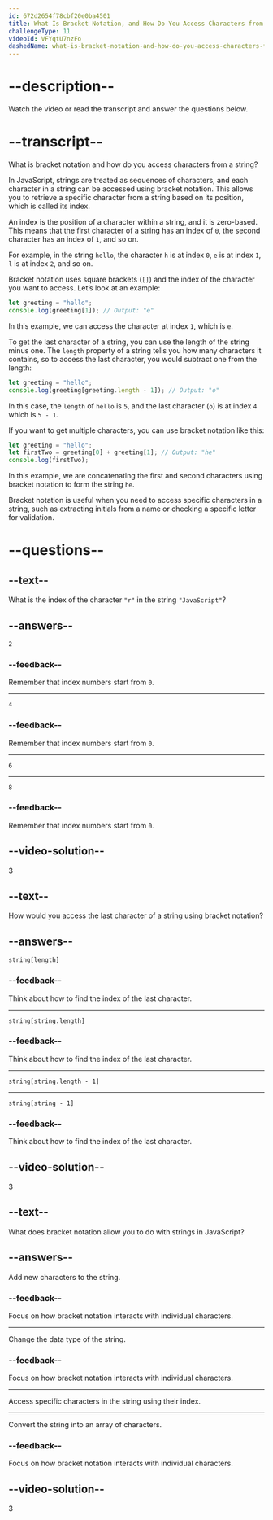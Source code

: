 ```yaml
---
id: 672d2654f78cbf20e0ba4501
title: What Is Bracket Notation, and How Do You Access Characters from a String?
challengeType: 11
videoId: VFYqtU7nzFo
dashedName: what-is-bracket-notation-and-how-do-you-access-characters-from-a-string
---
```


# --description--

Watch the video or read the transcript and answer the questions below.

# --transcript--

What is bracket notation and how do you access characters from a string?

In JavaScript, strings are treated as sequences of characters, and each character in a string can be accessed using bracket notation. This allows you to retrieve a specific character from a string based on its position, which is called its index.

An index is the position of a character within a string, and it is zero-based. This means that the first character of a string has an index of `0`, the second character has an index of `1`, and so on.

For example, in the string `hello`, the character `h` is at index `0`, `e` is at index `1`, `l` is at index `2`, and so on.

Bracket notation uses square brackets (`[]`) and the index of the character you want to access. Let’s look at an example:

```js
let greeting = "hello";
console.log(greeting[1]); // Output: "e"
```

In this example, we can access the character at index `1`, which is `e`.

To get the last character of a string, you can use the length of the string minus one.
The `length` property of a string tells you how many characters it contains, so to access the last character, you would subtract one from the length:

```js
let greeting = "hello";
console.log(greeting[greeting.length - 1]); // Output: "o"
```

In this case, the `length` of `hello` is `5`, and the last character (`o`) is at index `4` which is `5 - 1`.

If you want to get multiple characters, you can use bracket notation like this:

```js
let greeting = "hello";
let firstTwo = greeting[0] + greeting[1]; // Output: "he"
console.log(firstTwo);
```

In this example, we are concatenating the first and second characters using bracket notation to form the string `he`.

Bracket notation is useful when you need to access specific characters in a string, such as extracting initials from a name or checking a specific letter for validation.

# --questions--

## --text--

What is the index of the character `"r"` in the string `"JavaScript"`?

## --answers--

`2`

### --feedback--

Remember that index numbers start from `0`.

---

`4`

### --feedback--

Remember that index numbers start from `0`.

---

`6`

---

`8`

### --feedback--

Remember that index numbers start from `0`.

## --video-solution--

3

## --text--

How would you access the last character of a string using bracket notation?

## --answers--

`string[length]`

### --feedback--

Think about how to find the index of the last character.

---

`string[string.length]`

### --feedback--

Think about how to find the index of the last character.

---

`string[string.length - 1]`

---

`string[string - 1]`

### --feedback--

Think about how to find the index of the last character.

## --video-solution--

3

## --text--

What does bracket notation allow you to do with strings in JavaScript?

## --answers--

Add new characters to the string.

### --feedback--

Focus on how bracket notation interacts with individual characters.

---

Change the data type of the string.

### --feedback--

Focus on how bracket notation interacts with individual characters.

---

Access specific characters in the string using their index.

---

Convert the string into an array of characters.

### --feedback--

Focus on how bracket notation interacts with individual characters.

## --video-solution--

3
